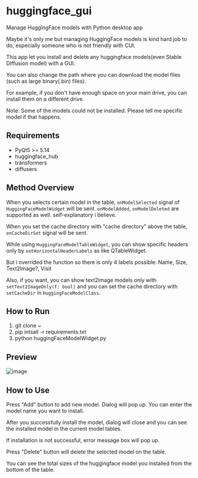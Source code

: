 # huggingface_gui
Manage HuggingFace models with Python desktop app

Maybe it's only me but managing HuggingFace models is kind hard job to do, especially someone who is not friendly with CUI.

This app let you install and delete any huggingface models(even Stable Diffusion model) with a GUI.

You can also change the path where you can download the model files (such as large binary(.bin) files).

For example, if you don't have enough space on your main drive, you can install them on a different drive.

Note: Some of the models could not be installed. Please tell me specific model if that happens.

## Requirements
* PyQt5 >= 5.14
* huggingface_hub
* transformers
* diffusers

## Method Overview
When you selects certain model in the table, `onModelSelected` signal of `HuggingFaceModelWidget` will be sent.
`onModelAdded`, `onModelDeleted` are supported as well. self-explanatory i believe.

When you set the cache directory with "cache directory" above the table, `onCacheDirSet` signal will be sent.

While using `HuggingFaceModelTableWidget`, you can show specific headers only by `setHorizontalHeaderLabels` as like QTableWidget. 

But i overrided the function so there is only 4 labels possible: Name, Size, Text2Image?, Visit

Also, if you want, you can show text2image models only with `setText2ImageOnly(f: bool)` and you can set the cache directory with `setCacheDir` in `HuggingFaceModelClass`.
## How to Run
1. git clone ~
2. pip intsall -r requirements.txt
3. python huggingFaceModelWidget.py

## Preview
![image](https://github.com/yjg30737/huggingface_gui/assets/55078043/fa67e162-c193-42b9-9d83-9d39957ca2d6)

## How to Use
Press "Add" button to add new model. Dialog will pop up. You can enter the model name you want to install.

After you successfully install the model, dialog will close and you can see the installed model in the current model tables.

If installation is not successful, error message box will pop up.  

Press "Delete" button will delete the selected model on the table.

You can see the total sizes of the huggingface model you installed from the bottom of the table.
